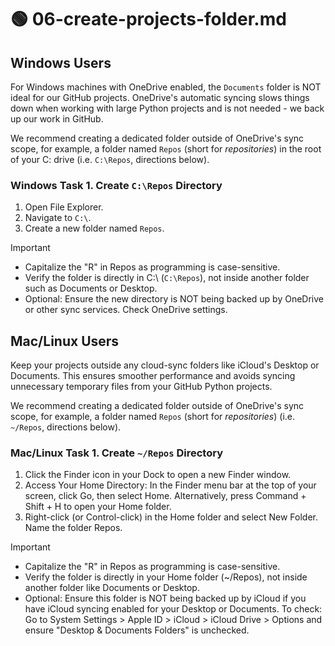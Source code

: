 # 🟢 06-create-projects-folder.md

## Windows Users
For Windows machines with OneDrive enabled, the `Documents` folder is NOT ideal for our GitHub projects. 
OneDrive's automatic syncing slows things down when working with large Python projects and is not needed - we back up our work in GitHub. 

We recommend creating a dedicated folder outside of OneDrive's sync scope, for example, a folder named `Repos` (short for *repositories*) in the root of your C: drive (i.e. `C:\Repos`, directions below).

### Windows Task 1. Create `C:\Repos` Directory

1. Open File Explorer.
2. Navigate to `C:\`.
3. Create a new folder named `Repos`.

Important

- Capitalize the "R" in Repos as programming is case-sensitive. 
- Verify the folder is directly in C:\ (`C:\Repos`), not inside another folder such as Documents or Desktop.
- Optional: Ensure the new directory is NOT being backed up by OneDrive or other sync services. Check OneDrive settings.

## Mac/Linux Users
Keep your projects outside any cloud-sync folders like iCloud's Desktop or Documents.
This ensures smoother performance and avoids syncing unnecessary temporary files from your GitHub Python projects.

We recommend creating a dedicated folder outside of OneDrive's sync scope, for example, a folder named `Repos` (short for *repositories*) (i.e. `~/Repos`, directions below).

### Mac/Linux Task 1. Create `~/Repos` Directory

1. Click the Finder icon in your Dock to open a new Finder window.
2. Access Your Home Directory: In the Finder menu bar at the top of your screen, click Go, then select Home. Alternatively, press Command + Shift + H to open your Home folder.
3. Right-click (or Control-click) in the Home folder and select New Folder. Name the folder Repos.

Important

- Capitalize the "R" in Repos as programming is case-sensitive. 
- Verify the folder is directly in your Home folder (~/Repos), not inside another folder like Documents or Desktop.
- Optional: Ensure this folder is NOT being backed up by iCloud if you have iCloud syncing enabled for your Desktop or Documents. To check: Go to System Settings > Apple ID > iCloud > iCloud Drive > Options and ensure "Desktop & Documents Folders" is unchecked.


